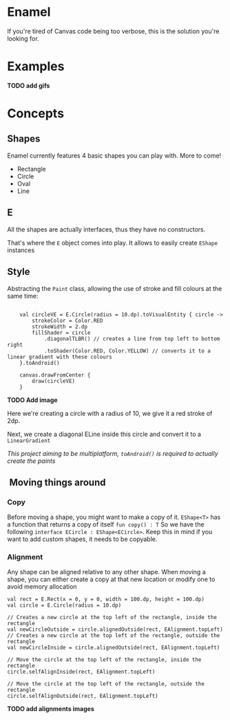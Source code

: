 # Enamel
If you're tired of Canvas code being too verbose, this is the solution you're looking for.

# Examples
**TODO add gifs**

# Concepts

## Shapes
Enamel currently features 4 basic shapes you can play with. More to come!
- Rectangle
- Circle
- Oval
- Line

## E
All the shapes are actually interfaces, thus they have no constructors.

That's where the `E` object comes into play. It allows to easily create `EShape` instances

## Style
Abstracting the `Paint` class, allowing the use of stroke and fill colours at the same time:

```

    val circleVE = E.Circle(radius = 10.dp).toVisualEntity { circle ->
        strokeColor = Color.RED
        strokeWidth = 2.dp
        fillShader = circle
            .diagonalTLBR() // creates a line from top left to bottom right
            .toShader(Color.RED, Color.YELLOW) // converts it to a linear gradient with these colours
    }.toAndroid()

    canvas.drawFromCenter {
        draw(circleVE)
    }

```
**TODO Add image**

Here we're creating a circle with a radius of 10, we give it a red stroke of 2dp.

Next, we create a diagonal ELine inside this circle and convert it to a `LinearGradient`

*This project aiming to be multiplatform, `toAndroid()` is required to actually create the paints*

##  Moving things around

### Copy
Before moving a shape, you might want to make a copy of it. `EShape<T>` has a function that returns a copy of itself `fun copy() : T`
So we have the following `interface ECircle : EShape<ECircle>`. Keep this in mind if you want to add custom shapes, it needs to be copyable.

### Alignment
Any shape can be aligned relative to any other shape. When moving a shape, you can either create a copy at that new location or modify one to avoid memory allocation

```
val rect = E.Rect(x = 0, y = 0, width = 100.dp, height = 100.dp)
val circle = E.Circle(radius = 10.dp)

// Creates a new circle at the top left of the rectangle, inside the rectangle
val newCircleOutside = circle.alignedOutside(rect, EAlignment.topLeft)
// Creates a new circle at the top left of the rectangle, outside the rectangle
val newCircleInside = circle.alignedOutside(rect, EAlignment.topLeft)

// Move the circle at the top left of the rectangle, inside the rectangle
circle.selfAlignInside(rect, EAlignment.topLeft)

// Move the circle at the top left of the rectangle, outside the rectangle
circle.selfAlignOutside(rect, EAlignment.topLeft)
```

**TODO add alignments images**
